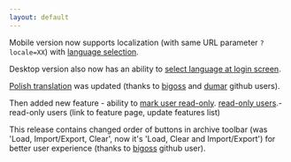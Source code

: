 ```yaml
---
layout: default
---
```


Mobile version now supports localization (with same URL parameter `?locale=XX`) with [language selection](/features/language-selector-on-login-screen.html).

Desktop version also now has an ability to [select language at login screen](language-selector-on-login-screen.html).

[Polish translation](/features/polish.html) was updated (thanks to [bigoss](https://github.com/bigoss) and [dumar](https://github.com/dumar) github users).

Then added new feature - ability to [mark user read-only](/features/read-only-users.html). [read-only users]().- read-only users (link to feature page, update features list)

This release contains changed order of buttons in archive toolbar (was 'Load, Import/Export, Clear', now it's 'Load, Clear and Import/Export') for better user experience (thanks to [bigoss](https://github.com/bigoss) github user).